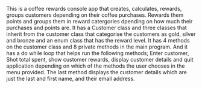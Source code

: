 This is a coffee rewards console app that creates, calculates, rewards, groups customers depending on their coffee purchases. Rewards them points and groups them in reward catergories dpending on how much their purchases and points are.
It has a Customer class and three classes that inherit from the customer class that categorise the customers as gold, silver and bronze and an enum class that has the reward level.
It has 4 methods on the customer class and 8 private methods in the main program.
And it has a do while loop that helps run the following methods; Enter customer, Shot total spent, show customer rewards, display customer details and quit application depending on which of the methods the user chooses in the menu provided.
The last method displays the customer details which are just the last and first name, and their email address.
